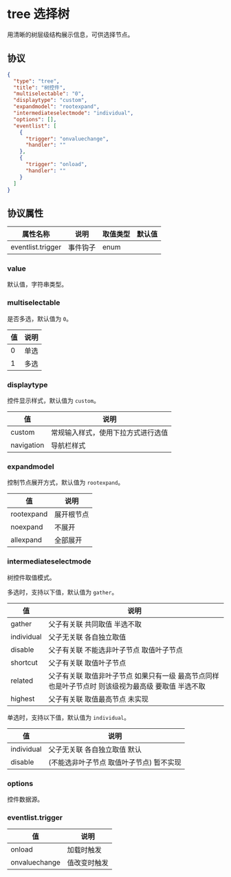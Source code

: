 # tree 选择树
用清晰的树层级结构展示信息，可供选择节点。

## 协议
```json
{
  "type": "tree",
  "title": "树控件",
  "multiselectable": "0",
  "displaytype": "custom",
  "expandmodel": "rootexpand",
  "intermediateselectmode": "individual",
  "options": [],
  "eventlist": [
    {
      "trigger": "onvaluechange",
      "handler": ""
    },
    {
      "trigger": "onload",
      "handler": ""
    }
  ]
}
```

## 协议属性
| 属性名称 | 说明 | 取值类型 | 默认值
| ---- | ---- | ---- | ---- |
| eventlist.trigger | 事件钩子 | enum |  |



### value
默认值，字符串类型。


### multiselectable
是否多选，默认值为 `0`。

| 值 | 说明 |
| ---- | ---- |
| 0 | 单选 |
| 1 | 多选 |

### displaytype
控件显示样式，默认值为 `custom`。

| 值 | 说明 |
| ---- | ---- |
| custom | 常规输入样式，使用下拉方式进行选值 |
| navigation | 导航栏样式 |

### expandmodel
控制节点展开方式，默认值为 `rootexpand`。

| 值 | 说明 |
| ---- | ---- |
| rootexpand | 展开根节点 |
| noexpand | 不展开 |
| allexpand | 全部展开 |

### intermediateselectmode
树控件取值模式。

多选时，支持以下值，默认值为 `gather`。

| 值 | 说明 |
| ---- | ---- |
| gather | 父子有关联 共同取值 半选不取 |
| individual | 父子无关联 各自独立取值 |
| disable | 父子有关联 不能选非叶子节点 取值叶子节点 |
| shortcut | 父子有关联 取值叶子节点 |
| related | 父子有关联 取值非叶子节点 如果只有一级 最高节点同样也是叶子节点时 则该级视为最高级 要取值 半选不取 |
| highest | 父子有关联 取值最高节点 未实现 |


单选时，支持以下值，默认值为 `individual`。

| 值 | 说明 |
| ---- | ---- |
| individual | 父子无关联 各自独立取值 默认 |
| disable | (不能选非叶子节点 取值叶子节点) 暂不实现 |

### options
控件数据源。



### eventlist.trigger
| 值 | 说明 |
| ---- | ---- |
| onload | 加载时触发 |
| onvaluechange | 值改变时触发 |
